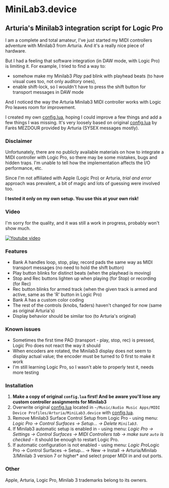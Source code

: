 # MiniLab3.device

## Arturia's Minilab3 integration script for Logic Pro

I am a complete and total amateur, I've just started my MIDI controllers adventure with Minilab3 from Arturia. And it's
a really nice piece of hardware.

But I had a feeling that software integration (in DAW mode, with Logic Pro) is limiting it.
For example, I tried to find a way to:

- somehow make my Minilab3 *Play* pad blink with playhead beats (to have visual cues too, not only auditory ones),
- enable shift-lock, so I wouldn't have to press the shift button for transport messages in DAW mode

And I noticed the way the Arturia Minilab3 MIDI controller works with Logic Pro leaves room for improvement.

I created my own [config.lua](config.lua), hoping I could improve a few things and add a few things I was missing.
It's very loosely based on
original [config.lua](https://downloads.arturia.net/products/minilab-3/daw-integration-script/MiniLab_3_Logic_Pro_Daw_Integration_Script_1_0.zip)
by Farès MEZDOUR provided by Arturia (SYSEX messages mostly).

### Disclaimer

Unfortunately, there are no publicly available materials on how to integrate a MIDI controller with Logic Pro, so there
may be some mistakes, bugs and hidden traps. I'm unable to tell how the implementation affects the I/O performance, etc.

Since I'm not affiliated with Apple (Logic Pro) or Arturia, *trial and error* approach was prevalent, a bit of
magic and lots of guessing were involved too.

**I tested it only on my own setup. You use this at your own risk!**

### Video

I'm sorry for the quality, and it was still a work in progress, probably won't show much.

[![Youtube video](http://img.youtube.com/vi/mQqbCdM_ewk/0.jpg)](https://www.youtube.com/watch?v=mQqbCdM_ewk "Demo")

### Features

- Bank A handles loop, stop, play, record pads the same way as MIDI transport messages (no need to hold the shift
  button)
- Play button blinks for distinct beats (when the playhead is moving)
- Stop and Rec buttons lighten up when playing (for Stop) or recording (for Rec)
- Rec button blinks for armed track (when the given track is armed and active, same as the 'R' button in Logic Pro)
- Bank A has a custom color coding
- The rest of the controls (knobs, faders) haven't changed for now (same as original Arturia's)
- Display behavior should be similar too (to Arturia's original)

### Known issues

- Sometimes the first time PAD (transport - play, stop, rec) is pressed, Logic Pro does not react the way it should
- When encoders are rotated, the Minilab3 display does not seem to display actual value; the encoder must be turned to 0
  first to make it work
- I'm still learning Logic Pro, so I wasn't able to properly test it, needs more testing

### Installation

1. **Make a copy of original `config.lua` first! And be aware you'll lose any custom controller assignments for
   Minilab3**
2. Overwrite
   original [config.lua](https://downloads.arturia.net/products/minilab-3/daw-integration-script/MiniLab_3_Logic_Pro_Daw_Integration_Script_1_0.zip)
   located in `~/Music/Audio Music Apps/MIDI Device Profiles/Arturia/MiniLab3.device`
   with [config.lua](config.lua).
3. Remove Minilab3 Surface Control Setup from Logic Pro - using menu: *Logic Pro -> Control Surfaces -> Setup... ->
   Delete `Minilab3`*.
4. If Minilab3 automatic setup is enabled in - using menu: *Logic Pro -> Settings -> Control Surfaces -> MIDI
   Controllers tab -> make sure `auto` is checked* - it should be enough to restart Logic Pro.
5. If automatic configuration is not enabled - using menu: *Logic Pro*Logic Pro -> Control Surfaces -> Setup... ->
   New -> Install -> Arturia/Minilab 3/Minilab 3 version 7 or higher* and select proper MIDI in and out ports.

### Other

Apple, Arturia, Logic Pro, Minilab 3 trademarks belong to its owners.